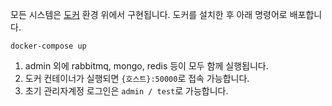 모든 시스템은 [도커](https://www.docker.com/) 환경 위에서 구현됩니다. 도커를 설치한 후 아래 명령어로 배포합니다.
```
docker-compose up
```

1. admin 외에 rabbitmq, mongo, redis 등이 모두 함께 실행됩니다.
2. 도커 컨테이너가 실행되면 `{호스트}:50000`로 접속 가능합니다.
3. 초기 관리자계정 로그인은 `admin / test`로 가능합니다.
